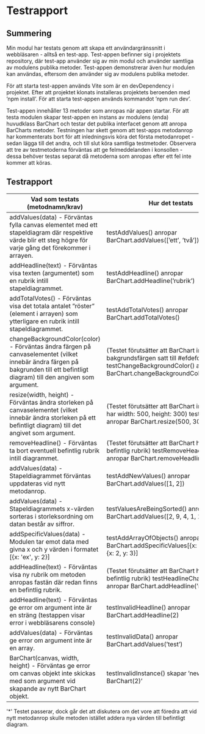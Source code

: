 # Testrapport

## Summering
Min modul har testats genom att skapa ett användargränssnitt i webbläsaren - alltså en test-app. Test-appen befinner sig i projektets repository, där test-app använder sig av min modul och använder samtliga av modulens publika metoder. Test-appen demonstrerar även hur modulen kan användas, eftersom den använder sig av modulens publika metoder.

För att starta test-appen används Vite som är en devDependency i projektet. Efter att projektet klonats installeras projektets beroenden med ’npm install’. För att starta test-appen används kommandot ’npm run dev’.

Test-appen innehåller 13 metoder som anropas när appen startar. För att testa modulen skapar test-appen en instans av modulens (enda) huvudklass BarChart och testar det publika interfacet genom att anropa BarCharts metoder. Testningen har skett genom att test-apps metodanrop har kommenterats bort för att inledningsvis köra det första metodanropet - sedan lägga till det andra, och till slut köra samtliga testmetoder. Observera att tre av testmetoderna förväntas att ge felmeddelanden i konsollen - dessa behöver testas separat då metoderna som anropas efter ett fel inte kommer att köras.

## Testrapport
| **Vad som testats (metodnamn/krav)** | **Hur det testats** | **Testresultat** |
|------|---------|---------|
|addValues(data) - Förväntas fylla canvas elementet med ett stapeldiagram där respektive värde blir ett steg högre för varje gång det förekommer i arrayen.|testAddValues() anropar BarChart.addValues([’ett’, ’två’]).|OK|
|addHeadline(text) - Förväntas visa texten (argumentet) som en rubrik intill stapeldiagrammet.|testAddHeadline() anropar BarChart.addHeadline(’rubrik’)|OK|
|addTotalVotes() - Förväntas visa det totala antalet ”röster” (element i arrayen) som ytterligare en rubrik intill stapeldiagrammet.|testAddTotalVotes() anropar BarChart.addTotalVotes()|OK|
|changeBackgroundColor(color) - Förväntas ändra färgen på canvaselementet (vilket innebär ändra färgen på bakgrunden till ett befintligt diagram) till den angiven som argument.|(Testet förutsätter att BarChart inte redan bakgrundsfärgen satt till #efdefd) testChangeBackgroundColor() anropar BarChart.changeBackgroundColor(’#efdefd’)|OK|
|resize(width, height) - Förväntas ändra storleken på canvaselementet (vilket innebär ändra storleken på ett befintligt diagram) till det angivet som argument.|(Testet förutsätter att BarChart inte redan har width: 500, height: 300) testResize() anropar BarChart.resize(500, 300)|OK|
|removeHeadline() - Förväntas ta bort eventuell befintlig rubrik intill diagrammet.|(Testet förutsätter att BarChart har en befintlig rubrik) testRemoveHeadline() anropar BarChart.removeHeadline()|OK|
|addValues(data) - Stapeldiagrammet förväntas uppdateras vid nytt metodanrop.|testAddNewValues() anropar BarChart.addValues([1, 2])|OK*|
|addValues(data) - Stapeldiagrammets x-värden sorteras i storleksordning om datan består av siffror.|testValuesAreBeingSorted() anropar BarChart.addValues([2, 9, 4, 1, 10])|OK|
|addSpecificValues(data) - Modulen tar emot data med givna x och y värden i formatet [{x: 'ex', y: 2}] |testAddArrayOfObjects() anropar BarChart.addSpecificValues[{x: 'ex', y: 2}, {x: 2, y: 3}]|OK|
|addHeadline(text) - Förväntas visa ny rubrik om metoden anropas fastän där redan finns en befintlig rubrik.|(Testet förutsätter att BarChart har en befintlig rubrik) testHeadlineChange() anropar BarChart.addHeadline(’ny rubrik’)|OK|
|addHeadline(text) - Förväntas ge error om argument inte är en sträng (testappen visar error i webbläsarens console)|testInvalidHeadline() anropar BarChart.addHeadline(2)|OK|
|addValues(data) - Förväntas ge error om argument inte är en array.|testInvalidData() anropar BarChart.addValues(’test’)|OK|
|BarChart(canvas, width, height) - Förväntas ge error om canvas objekt inte skickas med som argument vid skapande av nytt BarChart objekt.|testInvalidInstance() skapar ’new BarChart(2)’|OK|

'*' Testet passerar, dock går det att diskutera om det vore att föredra att vid nytt metodanrop skulle metoden istället addera nya värden till befintligt diagram.